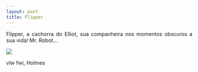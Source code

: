 ```yaml
---
layout: post
title: Flipper
---
```


<p style="text-align: justify;">Flipper, a cachorra do Elliot, sua companheira nos momentos obscuros a sua vida! Mr. Robot...</p>

<img src="http://www.auplod.com/u/upaodl84bf2.jpeg">

vlw fwi, Holmes
